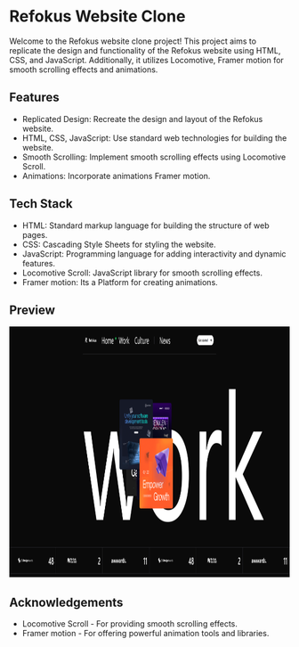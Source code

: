 # Refokus Website Clone
Welcome to the Refokus website clone project! This project aims to replicate the design and functionality of the Refokus website using HTML, CSS, and JavaScript. Additionally, it utilizes Locomotive, Framer motion for smooth scrolling effects and animations.

## Features
- Replicated Design: Recreate the design and layout of the Refokus website.
- HTML, CSS, JavaScript: Use standard web technologies for building the website.
- Smooth Scrolling: Implement smooth scrolling effects using Locomotive Scroll.
- Animations: Incorporate animations Framer motion.

## Tech Stack
- HTML: Standard markup language for building the structure of web pages.
- CSS: Cascading Style Sheets for styling the website.
- JavaScript: Programming language for adding interactivity and dynamic features.
- Locomotive Scroll: JavaScript library for smooth scrolling effects.
- Framer motion: Its a Platform for creating animations.

## Preview
<img src="https://github.com/Deepakchamola/Refokus-Clone/blob/1ce0b264e42fa422a0e84554a4642b04efe9dca4/Refokus_ss.png" width="850" height="450"/>

## Acknowledgements
- Locomotive Scroll - For providing smooth scrolling effects.
- Framer motion - For offering powerful animation tools and libraries.
